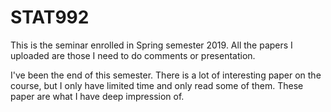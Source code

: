 # STAT992
This is the seminar enrolled in Spring semester 2019. All the papers I uploaded are those I need to do comments or presentation. 

I've been the end of this semester. There is a lot of interesting paper on the course, but I only have limited time and only read some of them. These paper are what I have deep impression of.
